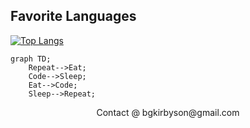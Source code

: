 ## Favorite Languages

[![Top Langs](https://github-readme-stats.vercel.app/api/top-langs/?username=AwesomeMarley)](https://github.com/anuraghazra/github-readme-stats)

```mermaid
graph TD;
    Repeat-->Eat;
    Code-->Sleep;
    Eat-->Code;
    Sleep-->Repeat;
```

<p align="center">
  Contact @ bgkirbyson@gmail.com
</p>
